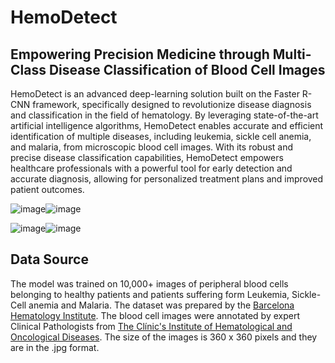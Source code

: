 # **HemoDetect**
## Empowering Precision Medicine through Multi-Class Disease Classification of Blood Cell Images
HemoDetect is an advanced deep-learning solution built on the Faster R-CNN framework, specifically designed to revolutionize disease diagnosis and classification in the field of hematology. By leveraging state-of-the-art artificial intelligence algorithms, HemoDetect enables accurate and efficient identification of multiple diseases, including leukemia, sickle cell anemia, and malaria, from microscopic blood cell images. With its robust and precise disease classification capabilities, HemoDetect empowers healthcare professionals with a powerful tool for early detection and accurate diagnosis, allowing for personalized treatment plans and improved patient outcomes.

![image](https://github.com/muneebelahimalik/HemoDetect/assets/59524535/fd2b0378-156a-44b3-aef7-1d5aeb11c391)![image](https://github.com/muneebelahimalik/HemoDetect/assets/59524535/ba40b324-eea2-4455-92ed-f225ed9bfa6d)

![image](https://github.com/muneebelahimalik/HemoDetect/assets/59524535/13d5b500-ac5a-464b-925e-73d03ae936df)![image](https://github.com/muneebelahimalik/HemoDetect/assets/59524535/f3158f73-28c4-46f4-b0f8-2725f4f980d0)

## Data Source
The model was trained on 10,000+ images of peripheral blood cells belonging to healthy patients and patients suffering form Leukemia, Sickle-Cell anemia and Malaria. The dataset was prepared by the [Barcelona Hematology Institute](https://en.dexeus.com/who-we-are/our-centers/barcelona). The blood cell images were annotated by expert Clinical Pathologists from [The Clínic's Institute of Hematological and Oncological Diseases](https://www.clinicbarcelona.org/en/institute/the-clinics-institute-of-hematological-and-oncological-diseases). The size of the images is 360 x 360 pixels and they are in the .jpg format.


